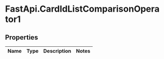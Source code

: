 # FastApi.CardIdListComparisonOperator1

## Properties
Name | Type | Description | Notes
------------ | ------------- | ------------- | -------------
